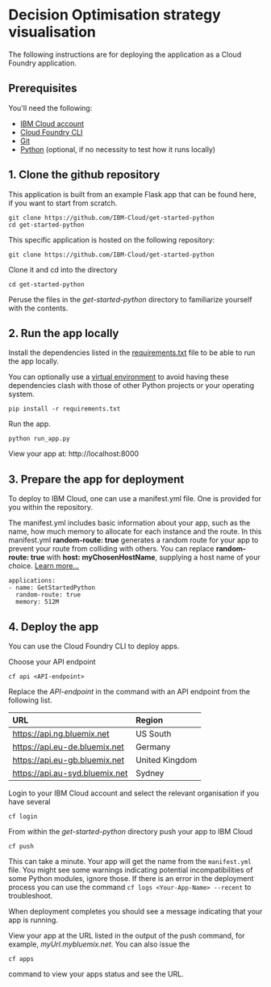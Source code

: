 # Decision Optimisation strategy visualisation

The following instructions are for deploying the application as a Cloud Foundry application.

## Prerequisites

You'll need the following:
* [IBM Cloud account](https://console.ng.bluemix.net/registration/)
* [Cloud Foundry CLI](https://github.com/cloudfoundry/cli#downloads)
* [Git](https://git-scm.com/downloads)
* [Python](https://www.python.org/downloads/) (optional, if no necessity to test how it runs locally)

## 1. Clone the github repository

This application is built from an example Flask app that can be found here, if you want to start from scratch.

  ```
git clone https://github.com/IBM-Cloud/get-started-python
cd get-started-python
  ```
This specific application is hosted on the following repository:
  ```
git clone https://github.com/IBM-Cloud/get-started-python

  ```
Clone it and cd into the directory
  ```
cd get-started-python
  ```
  Peruse the files in the *get-started-python* directory to familiarize yourself with the contents.

## 2. Run the app locally

Install the dependencies listed in the [requirements.txt](https://pip.readthedocs.io/en/stable/user_guide/#requirements-files) file to be able to run the app locally.

You can optionally use a [virtual environment](https://packaging.python.org/installing/#creating-and-using-virtual-environments) to avoid having these dependencies clash with those of other Python projects or your operating system.
  ```
pip install -r requirements.txt
  ```

Run the app.
  ```
python run_app.py
  ```

 View your app at: http://localhost:8000

## 3. Prepare the app for deployment

To deploy to IBM Cloud, one can use a manifest.yml file. One is provided for you within the repository.

The manifest.yml includes basic information about your app, such as the name, how much memory to allocate for each instance and the route. In this manifest.yml **random-route: true** generates a random route for your app to prevent your route from colliding with others.  You can replace **random-route: true** with **host: myChosenHostName**, supplying a host name of your choice. [Learn more...](https://console.bluemix.net/docs/manageapps/depapps.html#appmanifest)
 ```
 applications:
 - name: GetStartedPython
   random-route: true
   memory: 512M
 ```

## 4. Deploy the app

You can use the Cloud Foundry CLI to deploy apps.

Choose your API endpoint
   ```
cf api <API-endpoint>
   ```

Replace the *API-endpoint* in the command with an API endpoint from the following list.

|URL                             |Region          |
|:-------------------------------|:---------------|
| https://api.ng.bluemix.net     | US South       |
| https://api.eu-de.bluemix.net  | Germany        |
| https://api.eu-gb.bluemix.net  | United Kingdom |
| https://api.au-syd.bluemix.net | Sydney         |

Login to your IBM Cloud account and select the relevant organisation if you have several

  ```
cf login
  ```

From within the *get-started-python* directory push your app to IBM Cloud
  ```
cf push
  ```

This can take a minute. Your app will get the name from the `manifest.yml` file. You might see some warnings indicating potential incompatibilities of some Python modules, ignore those. If there is an error in the deployment process you can use the command `cf logs <Your-App-Name> --recent` to troubleshoot.

When deployment completes you should see a message indicating that your app is running.

View your app at the URL listed in the output of the push command, for example, *myUrl.mybluemix.net*. You can also issue the
  ```
cf apps
  ```
  command to view your apps status and see the URL.